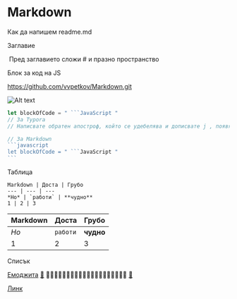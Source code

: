 # Markdown

Как да напишем readme.md 



Заглавие

​	Пред заглавието сложи # и празно пространство

Блок за код на JS


https://github.com/vvpetkov/Markdown.git

![Alt text](relative/path/to/obratenapostrofjs.jpg?raw=true "Title")


```javascript
let blockOfCode = " ```JavaScript "
// За Typora 
// Написвате обратен апостроф, който се удебелява и дописвате j , появява се избор, избирате! 

// За Markdown
​```javascript
let blockOfCode = " ```JavaScript "
​```
```



Таблица

```
Markdown | Доста | Грубо
--- | --- | ---
*Но* | `работи` | **чудно**
1 | 2 | 3
```

Markdown | Доста | Грубо
--- | --- | ---
*Но* | `работи` | **чудно**
1 | 2 | 3




Списък

[Емоджита](https://emojipedia.org/objects/)
[🦠](https://emojipedia.org/microbe/)
🦠🦠🦠🦠🦠🦠🦠🦠🦠🦠🦠🦠🦠🦠🦠🦠🦠🦠🦠🦠
[🧫](https://emojipedia.org/petri-dish/)

[Линк](https://github.com/vvpetkov/Markdown.git)

